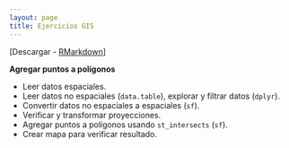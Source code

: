 ```yaml
---
layout: page
title: Ejercicios GIS
---
```


[Descargar - [RMarkdown](https://github.com/ifarah/t/blob/main/ejercicio_GIS.Rmd)]

**Agregar puntos a polígonos**  

* Leer datos espaciales. 
* Leer datos no espaciales (`data.table`), explorar y filtrar datos (`dplyr`).
* Convertir datos no espaciales a espaciales (`sf`).
* Verificar y transformar proyecciones.
* Agregar puntos a polígonos usando `st_intersects` (`sf`).
* Crear mapa para verificar resultado.


